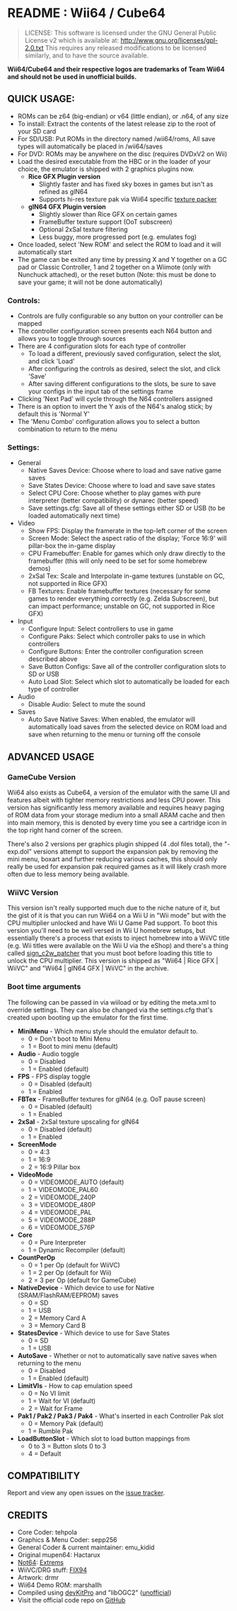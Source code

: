 # README : Wii64 / Cube64

> LICENSE:
>     This software is licensed under the GNU General Public License v2
>       which is available at: http://www.gnu.org/licenses/gpl-2.0.txt
>     This requires any released modifications to be licensed similarly,
>       and to have the source available.
 

**Wii64/Cube64 and their respective logos are trademarks of Team Wii64 and should not be used in unofficial builds.**

## QUICK USAGE:
 * ROMs can be z64 (big-endian) or v64 (little endian), or .n64, of any size
 * To install: Extract the contents of the latest release zip to the root of your SD card
 * For SD/USB: Put ROMs in the directory named /wii64/roms,
    All save types will automatically be placed in /wii64/saves
 * For DVD: ROMs may be anywhere on the disc (requires DVDxV2 on Wii)
 * Load the desired executable from the HBC or in the loader of your choice, the emulator is shipped with 2 graphics plugins now.
	 * **Rice GFX Plugin version** 
		 * Slightly faster and has fixed sky boxes in games but isn't as refined as glN64
		 * Supports hi-res texture pak via Wii64 specific [texture packer](https://github.com/emukidid/Wii64/releases/tag/texturepacker_1.2)
	 * **glN64 GFX Plugin version**
		 * Slightly slower than Rice GFX on certain games
		 * FrameBuffer texture support (OoT subscreen)
		 * Optional 2xSaI texture filtering
		 * Less buggy, more progressed port (e.g. emulates fog)
 * Once loaded, select 'New ROM' and select the ROM to load and it will automatically start
 * The game can be exited any time by pressing X and Y together on a GC pad or Classic Controller,
   1 and 2 together on a Wiimote (only with Nunchuck attached), or the reset button
     (Note: this must be done to save your game; it will not be done automatically)

### Controls:
* Controls are fully configurable so any button on your controller can be mapped
* The controller configuration screen presents each N64 button and allows you to toggle through sources
* There are 4 configuration slots for each type of controller
	* To load a different, previously saved configuration, select the slot, and click 'Load'
	* After configuring the controls as desired, select the slot, and click 'Save'
	* After saving different configurations to the slots, be sure to save your configs in the input tab of the settings frame
* Clicking 'Next Pad' will cycle through the N64 controllers assigned
* There is an option to invert the Y axis of the N64's analog stick; by default this is 'Normal Y'
* The 'Menu Combo' configuration allows you to select a button combination to return to the menu

### Settings:
* General
	* Native Saves Device: Choose where to load and save native game saves
	* Save States Device: Choose where to load and save save states
	* Select CPU Core: Choose whether to play games with pure interpreter (better compatibility) or dynarec (better speed)
	* Save settings.cfg: Save all of these settings either SD or USB (to be loaded automatically next time)
* Video
	* Show FPS: Display the framerate in the top-left corner of the screen
	* Screen Mode: Select the aspect ratio of the display; 'Force 16:9' will pillar-box the in-game display
	* CPU Framebuffer: Enable for games which only draw directly to the framebuffer (this will only need to be set for some homebrew demos)
	* 2xSaI Tex: Scale and Interpolate in-game textures (unstable on GC, not supported in Rice GFX)
	* FB Textures: Enable framebuffer textures (necessary for some games to render everything correctly (e.g. Zelda Subscreen), but can impact performance; unstable on GC, not supported in Rice GFX)
* Input
	* Configure Input: Select controllers to use in game
	* Configure Paks: Select which controller paks to use in which controllers
	* Configure Buttons: Enter the controller configuration screen described above
	* Save Button Configs: Save all of the controller configuration slots to SD or USB
	* Auto Load Slot: Select which slot to automatically be loaded for each type of controller
* Audio
	* Disable Audio: Select to mute the sound
* Saves
	* Auto Save Native Saves: When enabled, the emulator will automatically load
     saves from the selected device on ROM load and save when returning to the menu or
     turning off the console
## ADVANCED USAGE
### GameCube Version
Wii64 also exists as Cube64, a version of the emulator with the same UI and features albeit with tighter memory restrictions and less CPU power. This version has significantly less memory available and requires heavy paging of ROM data from your storage medium into a small ARAM cache and then into main memory, this is denoted by every time you see a cartridge icon in the top right hand corner of the screen.

There's also 2 versions per graphics plugin shipped (4 .dol files total), the "-exp.dol" versions attempt to support the expansion pak by removing the mini menu, boxart and further reducing various caches, this should only really be used for expansion pak required games as it will likely crash more often due to less memory being available.

### WiiVC Version
This version isn't really supported much due to the niche nature of it, but the gist of it is that you can run Wii64 on a Wii U in "Wii mode" but with the CPU multiplier unlocked and have Wii U Game Pad support. To boot this version you'll need to be well versed in Wii U homebrew setups, but essentially there's a process that exists to inject homebrew into a WiiVC title (e.g. Wii titles were available on the Wii U via the eShop) and there's a thing called [sign_c2w_patcher](https://github.com/FIX94/sign_c2w_patcher) that you must boot before loading this title to unlock the CPU multiplier. This version is shipped as "Wii64 | Rice GFX | WiiVC" and "Wii64 | glN64 GFX | WiiVC" in the archive.

### Boot time arguments
The following can be passed in via wiiload or by editing the meta.xml to override settings. They can also be changed via the settings.cfg that's created upon booting up the emulator for the first time.
* **MiniMenu** - Which menu style should the emulator default to.
	 * 0 = Don't boot to Mini Menu
	 * 1 = Boot to mini menu (default)
* **Audio** - Audio toggle
	 * 0 = Disabled
	 * 1 = Enabled (default)
 * **FPS** - FPS display toggle
	 * 0 = Disabled (default)
	 * 1 = Enabled
 * **FBTex** - FrameBuffer textures for glN64 (e.g. OoT pause screen)
	 * 0 = Disabled (default)
	 * 1 = Enabled
 * **2xSaI** - 2xSaI texture upscaling for glN64
	 * 0 = Disabled (default)
	 * 1 = Enabled
 * **ScreenMode**
	 * 0 = 4:3
	 * 1 = 16:9
	 * 2 = 16:9 Pillar box
 * **VideoMode**
	 * 0 = VIDEOMODE_AUTO (default)
	 * 1 = VIDEOMODE_PAL60
	 * 2 = VIDEOMODE_240P
	 * 3 = VIDEOMODE_480P
	 * 4 = VIDEOMODE_PAL
	 * 5 = VIDEOMODE_288P
	 * 6 = VIDEOMODE_576P
 * **Core**
	 * 0 = Pure Interpreter
	 * 1 = Dynamic Recompiler (default)
 * **CountPerOp**
	 * 0 = 1 per Op (default for WiiVC)
	 * 1 = 2 per Op (default for Wii)
	 * 2 = 3 per Op (default for GameCube)
 * **NativeDevice** - Which device to use for Native (SRAM/FlashRAM/EEPROM) saves
	 * 0 = SD
	 * 1 = USB
	 * 2 = Memory Card A
	 * 3 = Memory Card B
 *  **StatesDevice** - Which device to use for Save States
	 * 0 = SD
	 * 1 = USB
 * **AutoSave** - Whether or not to automatically save native saves when returning to the menu
	 * 0 = Disabled
	 * 1 = Enabled (default)
 * **LimitVIs** - How to cap emulation speed
	 * 0 = No VI limit
	 * 1 = Wait for VI (default)
	 * 2 = Wait for Frame
 * **Pak1 / Pak2 / Pak3 / Pak4** - What's inserted in each Controller Pak slot
	 * 0 = Memory Pak (default)
	 * 1 = Rumble Pak
 * **LoadButtonSlot** - Which slot to load button mappings from
	 * 0 to 3 = Button slots 0 to 3
	 * 4 = Default

## COMPATIBILITY
Report and view any open issues on the [issue tracker](https://github.com/emukidid/Wii64/issues).

## CREDITS
 * Core Coder: tehpola
 * Graphics & Menu Coder: sepp256
 * General Coder & current maintainer: emu_kidid
 * Original mupen64: Hactarux
 * [Not64](https://github.com/extremscorner/not64): [Extrems](extremscorner.org)
 * WiiVC/DRG stuff: [FIX94](https://github.com/FIX94/)
 * Artwork: drmr
 * Wii64 Demo ROM: marshallh
 * Compiled using [devKitPro](https://devkitpro.org/) and "libOGC2" ([unofficial](https://github.com/emukidid/libogc))
 * Visit the official code repo on [GitHub](https://github.com/emukidid/Wii64)